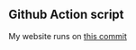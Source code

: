 ## Github Action script
My website runs on [ this commit ](https://github.com/thenerdsuperuser/thenerdsuperuser/commit/69e05026e1cefd6e8209db39945ac81c9164d16a)
